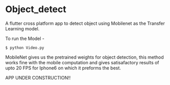# Object_detect
A flutter cross platform app to detect object using Mobilenet as the Transfer Learning model.

To run the Model -
```
$ python Video.py
```

MobileNet gives us the pretrained weights for object detection, this method works fine with the mobile computation and gives satisafactory results of upto 20 FPS for Iphone6 on which it preforms the best.

APP UNDER CONSTRUCTION!!
